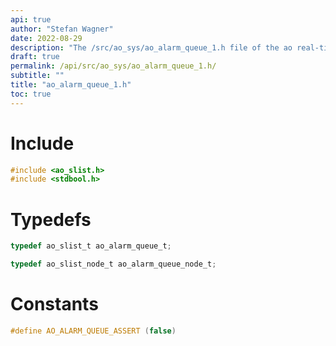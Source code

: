 ```yaml
---
api: true
author: "Stefan Wagner"
date: 2022-08-29
description: "The /src/ao_sys/ao_alarm_queue_1.h file of the ao real-time operating system."
draft: true
permalink: /api/src/ao_sys/ao_alarm_queue_1.h/
subtitle: ""
title: "ao_alarm_queue_1.h"
toc: true
---
```


# Include

```c
#include <ao_slist.h>
#include <stdbool.h>
```

# Typedefs

```c
typedef ao_slist_t ao_alarm_queue_t;
```

```c
typedef ao_slist_node_t ao_alarm_queue_node_t;
```

# Constants

```c
#define AO_ALARM_QUEUE_ASSERT (false)
```

